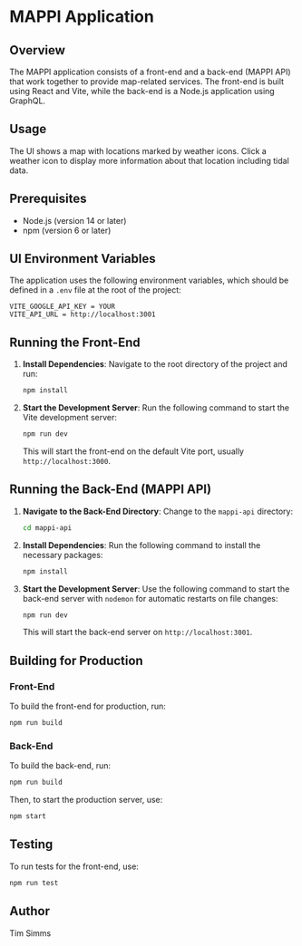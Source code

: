 # MAPPI Application

## Overview

The MAPPI application consists of a front-end and a back-end (MAPPI API) that work together to provide map-related services. The front-end is built using React and Vite, while the back-end is a Node.js application using GraphQL.

## Usage

The UI shows a map with locations marked by weather icons. Click a weather icon to display more information about that location including tidal data.

## Prerequisites

- Node.js (version 14 or later)
- npm (version 6 or later)

## UI Environment Variables

The application uses the following environment variables, which should be defined in a `.env` file at the root of the project:

```env
VITE_GOOGLE_API_KEY = YOUR
VITE_API_URL = http://localhost:3001
```

## Running the Front-End

1. **Install Dependencies**: Navigate to the root directory of the project and run:

   ```bash
   npm install
   ```

2. **Start the Development Server**: Run the following command to start the Vite development server:

   ```bash
   npm run dev
   ```

   This will start the front-end on the default Vite port, usually `http://localhost:3000`.

## Running the Back-End (MAPPI API)

1. **Navigate to the Back-End Directory**: Change to the `mappi-api` directory:

   ```bash
   cd mappi-api
   ```

2. **Install Dependencies**: Run the following command to install the necessary packages:

   ```bash
   npm install
   ```

3. **Start the Development Server**: Use the following command to start the back-end server with `nodemon` for automatic restarts on file changes:

   ```bash
   npm run dev
   ```

   This will start the back-end server on `http://localhost:3001`.

## Building for Production

### Front-End

To build the front-end for production, run:

```bash
npm run build
```

### Back-End

To build the back-end, run:

```bash
npm run build
```

Then, to start the production server, use:

```bash
npm start
```

## Testing

To run tests for the front-end, use:

```bash
npm run test
```

## Author

Tim Simms
